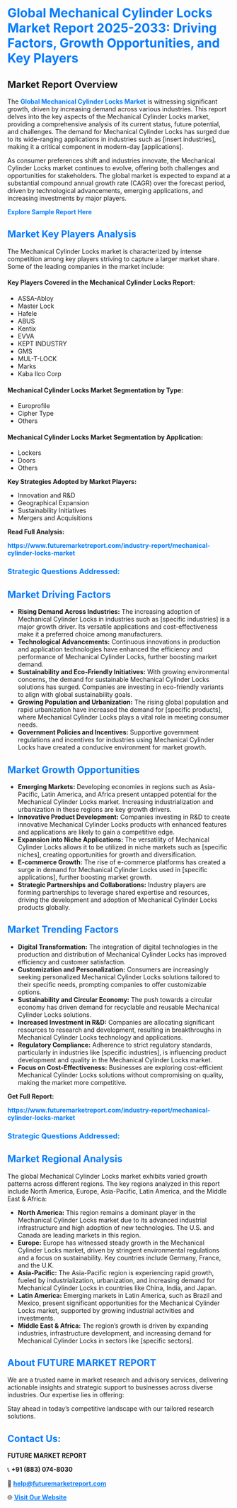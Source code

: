 <h1 style="color: #007BFF;">Global Mechanical Cylinder Locks Market Report 2025-2033: Driving Factors, Growth Opportunities, and Key Players</h1>

<section id="overview">
<h2>Market Report Overview</h2>
<p>The <a href="https://www.futuremarketreport.com/industry-report/mechanical-cylinder-locks-market" style="color: #007BFF; text-decoration: none;"><strong>Global Mechanical Cylinder Locks Market</strong></a> is witnessing significant growth, driven by increasing demand across various industries. This report delves into the key aspects of the Mechanical Cylinder Locks market, providing a comprehensive analysis of its current status, future potential, and challenges. The demand for Mechanical Cylinder Locks has surged due to its wide-ranging applications in industries such as [insert industries], making it a critical component in modern-day [applications].</p>
<p>As consumer preferences shift and industries innovate, the Mechanical Cylinder Locks market continues to evolve, offering both challenges and opportunities for stakeholders. The global market is expected to expand at a substantial compound annual growth rate (CAGR) over the forecast period, driven by technological advancements, emerging applications, and increasing investments by major players.</p>
</section>

<section id="overview">
<p><a href="https://www.futuremarketreport.com/request-sample/reportId=40800" style="color: #007BFF; text-decoration: none;"><strong>Explore Sample Report Here</strong></a></p>
</section>

<section id="key-players">
<h2 style="color: #007BFF;">Market Key Players Analysis</h2>
<p>The Mechanical Cylinder Locks market is characterized by intense competition among key players striving to capture a larger market share. Some of the leading companies in the market include:</p>
<h4>Key Players Covered in the Mechanical Cylinder Locks Report:</h4>
<ul><li>ASSA-Abloy</li><li>Master Lock</li><li>Hafele</li><li>ABUS</li><li>Kentix</li><li>EVVA</li><li>KEPT INDUSTRY</li><li>GMS</li><li>MUL-T-LOCK</li><li>Marks</li><li>Kaba Ilco Corp</li></ul>
<h4>Mechanical Cylinder Locks Market Segmentation by Type:</h4>
<ul><li>Europrofile</li><li>Cipher Type</li><li>Others</li></ul>

<h4>Mechanical Cylinder Locks Market Segmentation by Application:</h4>
<ul><li>Lockers</li><li>Doors</li><li>Others</li></ul>
<p><strong>Key Strategies Adopted by Market Players:</strong></p>
<ul>
<li>Innovation and R&D</li>
<li>Geographical Expansion</li>
<li>Sustainability Initiatives</li>
<li>Mergers and Acquisitions</li>
</ul>
</section>

<section>
<p><strong>Read Full Analysis: </strong></p><a href="https://www.futuremarketreport.com/industry-report/mechanical-cylinder-locks-market" style="color: #007BFF; text-decoration: none;"><strong>https://www.futuremarketreport.com/industry-report/mechanical-cylinder-locks-market</strong></a>
<h3 style="color: #007BFF;">Strategic Questions Addressed:</h3>
</section>

<section id="driving-factors">
<h2 style="color: #007BFF;">Market Driving Factors</h2>
<ul>
<li><strong>Rising Demand Across Industries:</strong> The increasing adoption of Mechanical Cylinder Locks in industries such as [specific industries] is a major growth driver. Its versatile applications and cost-effectiveness make it a preferred choice among manufacturers.</li>
<li><strong>Technological Advancements:</strong> Continuous innovations in production and application technologies have enhanced the efficiency and performance of Mechanical Cylinder Locks, further boosting market demand.</li>
<li><strong>Sustainability and Eco-Friendly Initiatives:</strong> With growing environmental concerns, the demand for sustainable Mechanical Cylinder Locks solutions has surged. Companies are investing in eco-friendly variants to align with global sustainability goals.</li>
<li><strong>Growing Population and Urbanization:</strong> The rising global population and rapid urbanization have increased the demand for [specific products], where Mechanical Cylinder Locks plays a vital role in meeting consumer needs.</li>
<li><strong>Government Policies and Incentives:</strong> Supportive government regulations and incentives for industries using Mechanical Cylinder Locks have created a conducive environment for market growth.</li>
</ul>
</section>

<section id="growth-opportunities">
<h2 style="color: #007BFF;">Market Growth Opportunities</h2>
<ul>
<li><strong>Emerging Markets:</strong> Developing economies in regions such as Asia-Pacific, Latin America, and Africa present untapped potential for the Mechanical Cylinder Locks market. Increasing industrialization and urbanization in these regions are key growth drivers.</li>
<li><strong>Innovative Product Development:</strong> Companies investing in R&D to create innovative Mechanical Cylinder Locks products with enhanced features and applications are likely to gain a competitive edge.</li>
<li><strong>Expansion into Niche Applications:</strong> The versatility of Mechanical Cylinder Locks allows it to be utilized in niche markets such as [specific niches], creating opportunities for growth and diversification.</li>
<li><strong>E-commerce Growth:</strong> The rise of e-commerce platforms has created a surge in demand for Mechanical Cylinder Locks used in [specific applications], further boosting market growth.</li>
<li><strong>Strategic Partnerships and Collaborations:</strong> Industry players are forming partnerships to leverage shared expertise and resources, driving the development and adoption of Mechanical Cylinder Locks products globally.</li>
</ul>
</section>

<section id="trending-factors">
<h2 style="color: #007BFF;">Market Trending Factors</h2>
<ul>
<li><strong>Digital Transformation:</strong> The integration of digital technologies in the production and distribution of Mechanical Cylinder Locks has improved efficiency and customer satisfaction.</li>
<li><strong>Customization and Personalization:</strong> Consumers are increasingly seeking personalized Mechanical Cylinder Locks solutions tailored to their specific needs, prompting companies to offer customizable options.</li>
<li><strong>Sustainability and Circular Economy:</strong> The push towards a circular economy has driven demand for recyclable and reusable Mechanical Cylinder Locks solutions.</li>
<li><strong>Increased Investment in R&D:</strong> Companies are allocating significant resources to research and development, resulting in breakthroughs in Mechanical Cylinder Locks technology and applications.</li>
<li><strong>Regulatory Compliance:</strong> Adherence to strict regulatory standards, particularly in industries like [specific industries], is influencing product development and quality in the Mechanical Cylinder Locks market.</li>
<li><strong>Focus on Cost-Effectiveness:</strong> Businesses are exploring cost-efficient Mechanical Cylinder Locks solutions without compromising on quality, making the market more competitive.</li>
</ul>
</section>

<section>
<p><strong>Get Full Report: </strong></p><a href="https://www.futuremarketreport.com/industry-report/mechanical-cylinder-locks-market" style="color: #007BFF; text-decoration: none;"><strong>https://www.futuremarketreport.com/industry-report/mechanical-cylinder-locks-market</strong></a>
<h3 style="color: #007BFF;">Strategic Questions Addressed:</h3>
</section>


<section id="regional-analysis">
<h2 style="color: #007BFF;">Market Regional Analysis</h2>
<p>The global Mechanical Cylinder Locks market exhibits varied growth patterns across different regions. The key regions analyzed in this report include North America, Europe, Asia-Pacific, Latin America, and the Middle East & Africa:</p>
<ul>
<li><strong>North America:</strong> This region remains a dominant player in the Mechanical Cylinder Locks market due to its advanced industrial infrastructure and high adoption of new technologies. The U.S. and Canada are leading markets in this region.</li>
<li><strong>Europe:</strong> Europe has witnessed steady growth in the Mechanical Cylinder Locks market, driven by stringent environmental regulations and a focus on sustainability. Key countries include Germany, France, and the U.K.</li>
<li><strong>Asia-Pacific:</strong> The Asia-Pacific region is experiencing rapid growth, fueled by industrialization, urbanization, and increasing demand for Mechanical Cylinder Locks in countries like China, India, and Japan.</li>
<li><strong>Latin America:</strong> Emerging markets in Latin America, such as Brazil and Mexico, present significant opportunities for the Mechanical Cylinder Locks market, supported by growing industrial activities and investments.</li>
<li><strong>Middle East & Africa:</strong> The region’s growth is driven by expanding industries, infrastructure development, and increasing demand for Mechanical Cylinder Locks in sectors like [specific sectors].</li>
</ul>
</section>

<footer>
<h2 style="color: #007BFF;">About FUTURE MARKET REPORT</h2>
<p>We are a trusted name in market research and advisory services, delivering actionable insights and strategic support to businesses across diverse industries. Our expertise lies in offering:</p>

<p>Stay ahead in today’s competitive landscape with our tailored research solutions.</p>

<h2 style="color: #007BFF;">Contact Us:</h2>
<p><strong>FUTURE MARKET REPORT</strong></p>
<p>📞 <strong>+91 (883) 074-8030</strong></p>
<p>📧 <strong><a href="mailto:help@futuremarketreport.com" style="color: #007BFF;">help@futuremarketreport.com</a></strong></p>
<p>🌐 <strong><a href="https://www.futuremarketreport.com/" style="color: #007BFF;">Visit Our Website</a></strong></p>
</footer>